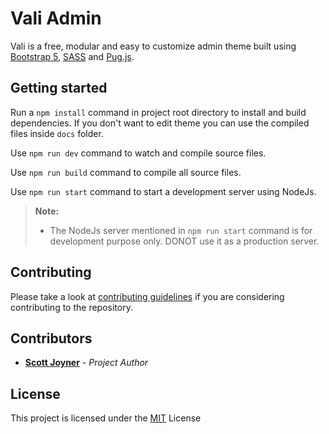 # Vali Admin



Vali is a free, modular and easy to customize admin theme built using [Bootstrap 5](https://getbootstrap.com), [SASS](http://sass-lang.com) and [Pug.js](https://pugjs.org).

## Getting started

Run a `npm install` command in project root directory to install and build dependencies. If you don't want to edit theme you can use the compiled files inside `docs` folder.

Use `npm run dev` command to watch and compile source files.

Use `npm run build` command to compile all source files.

Use `npm run start` command to start a development server using NodeJs.

> **Note:**
> * The NodeJs server mentioned in `npm run start` command is for development purpose only. DONOT use it as a production server.


## Contributing
Please take a look at [contributing guidelines](CONTRIBUTING.md) if you are considering contributing to the repository.

## Contributors

* **[Scott Joyner](http://scottjoyner.dev)** - *Project Author*


## License

This project is licensed under the [MIT](LICENSE) License
